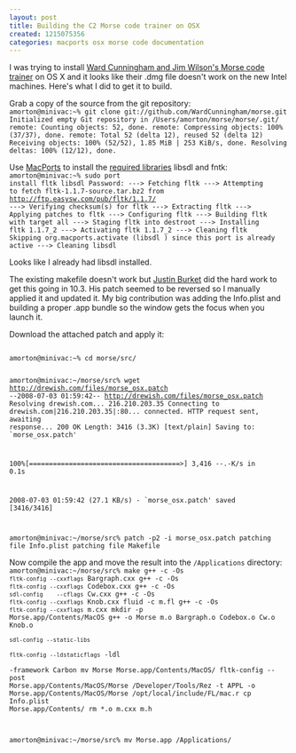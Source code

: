 ```yaml
---
layout: post
title: Building the C2 Morse code trainer on OSX
created: 1215075356
categories: macports osx morse code documentation
---
```

I was trying to install <a href="http://c2.com/morse/">Ward Cunningham and Jim Wilson's Morse code trainer</a> on OS X and it looks like their .dmg file doesn't work on the new Intel machines. Here's what I did to get it to build.
<!--break-->
Grab a copy of the source from the git repository:
<code>
amorton@minivac:~% git clone git://github.com/WardCunningham/morse.git
Initialized empty Git repository in /Users/amorton/morse/morse/.git/
remote: Counting objects: 52, done.
remote: Compressing objects: 100% (37/37), done.
remote: Total 52 (delta 12), reused 52 (delta 12)
Receiving objects: 100% (52/52), 1.85 MiB | 253 KiB/s, done.
Resolving deltas: 100% (12/12), done.
</code>

Use <a href="http://www.macports.org/">MacPorts</a> to install the <a href="http://c2.com/morse/wiki.cgi?PortableLibraries">required libraries</a> libsdl and fntk:
<code>
amorton@minivac:~% sudo port install fltk libsdl
Password:
--->  Fetching fltk
--->  Attempting to fetch fltk-1.1.7-source.tar.bz2 from http://ftp.easysw.com/pub/fltk/1.1.7/
--->  Verifying checksum(s) for fltk
--->  Extracting fltk
--->  Applying patches to fltk
--->  Configuring fltk
--->  Building fltk with target all
--->  Staging fltk into destroot
--->  Installing fltk 1.1.7_2
--->  Activating fltk 1.1.7_2
--->  Cleaning fltk
Skipping org.macports.activate (libsdl ) since this port is already active
--->  Cleaning libsdl
</code>

Looks like I already had libsdl installed.

The existing makefile doesn't work but <a href="http://c2.com/morse/wiki.cgi?JustinBurket">Justin Burket</a> did the hard work to get this going in 10.3. His patch seemed to be reversed so I manually applied it and updated it. My big contribution was adding the Info.plist and building a proper .app bundle so the window gets the focus when you launch it. 

Download the attached patch and apply it:

<code>
amorton@minivac:~% cd morse/src/

amorton@minivac:~/morse/src% wget http://drewish.com/files/morse_osx.patch
--2008-07-03 01:59:42--  http://drewish.com/files/morse_osx.patch
Resolving drewish.com... 216.210.203.35
Connecting to drewish.com|216.210.203.35|:80... connected.
HTTP request sent, awaiting response... 200 OK
Length: 3416 (3.3K) [text/plain]
Saving to: `morse_osx.patch'

100%[======================================>] 3,416       --.-K/s   in 0.1s    

2008-07-03 01:59:42 (27.1 KB/s) - `morse_osx.patch' saved [3416/3416]

amorton@minivac:~/morse/src% patch -p2 -i morse_osx.patch 
patching file Info.plist
patching file Makefile
</code>

Now compile the app and move the result into the <code>/Applications</code> directory:
<code>
amorton@minivac:~/morse/src% make
g++ -c -Os `fltk-config --cxxflags` Bargraph.cxx
g++ -c -Os `fltk-config --cxxflags` Codebox.cxx
g++ -c -Os `sdl-config    --cflags` Cw.cxx
g++ -c -Os `fltk-config --cxxflags` Knob.cxx
fluid -c m.fl
g++ -c -Os `fltk-config --cxxflags` m.cxx
mkdir -p Morse.app/Contents/MacOS
g++ -o Morse m.o Bargraph.o Codebox.o Cw.o Knob.o \
	  `sdl-config --static-libs`  \
	  `fltk-config --ldstaticflags` -ldl \
	  -framework Carbon
mv Morse Morse.app/Contents/MacOS/
fltk-config --post Morse.app/Contents/MacOS/Morse
/Developer/Tools/Rez -t APPL -o Morse.app/Contents/MacOS/Morse /opt/local/include/FL/mac.r
cp Info.plist Morse.app/Contents/
rm *.o m.cxx m.h

amorton@minivac:~/morse/src% mv Morse.app /Applications/
</code>

